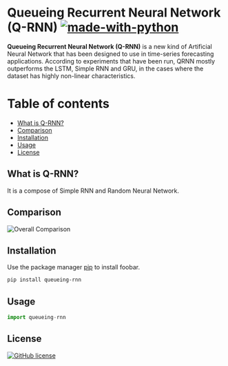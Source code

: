 # Queueing Recurrent Neural Network (Q-RNN) [![made-with-python](https://img.shields.io/badge/Made%20with-Python-1f425f.svg)](https://www.python.org/)

**Queueing Recurrent Neural Network (Q-RNN)** is a new kind of Artificial Neural Network that has been designed to use in time-series forecasting applications. According to experiments that have been run, QRNN mostly outperforms the LSTM, Simple RNN and GRU, in the cases where the dataset has highly non-linear characteristics.

# Table of contents

- [What is Q-RNN?](#QRNN)
- [Comparison](#comparison)
- [Installation](#installation)
- [Usage](#usage)
- [License](#license)

## What is Q-RNN?

It is a compose of Simple RNN and Random Neural Network.

## Comparison

![Overall Comparison](test_results/overall_comparison.png)

## Installation

Use the package manager [pip](https://pip.pypa.io/en/stable/) to install foobar.

```bash
pip install queueing-rnn
```

## Usage

```python
import queueing-rnn
```

## License

[![GitHub license](https://img.shields.io/github/license/Naereen/StrapDown.js.svg)](https://github.com/Naereen/StrapDown.js/blob/master/LICENSE)
